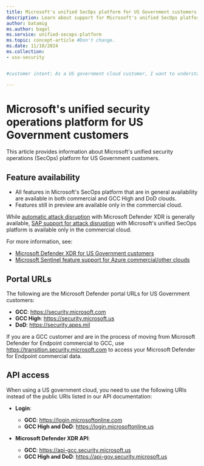 ```yaml
---
title: Microsoft's unified SecOps platform for US Government customers
description: Learn about support for Microsoft's unified SecOps platform for US Government clouds.
author: batamig
ms.author: bagol
ms.service: unified-secops-platform
ms.topic: concept-article #Don't change.
ms.date: 11/10/2024
ms.collection:
- usx-security


#customer intent: As a US government cloud customer, I want to understand the support available for me in Microsoft's unified security operations platform.

---
```


# Microsoft's unified security operations platform for US Government customers

This article provides information about Microsoft's unified security operations (SecOps) platform for US Government customers.

## Feature availability

- All features in Microsoft's SecOps platform that are in general availability are available in both commercial and GCC High and DoD clouds. 
- Features still in preview are available only in the commercial cloud.

While [automatic attack disruption](../defender-xdr/automatic-attack-disruption.md) with Microsoft Defender XDR is generally available, [SAP support for attack disruption](../defender-xdr/automatic-attack-disruption.md) with Microsoft's unified SecOps platform is available only in the commercial cloud.

For more information, see:

- [Microsoft Defender XDR for US Government customers](../defender-xdr/usgov.md)
- [Microsoft Sentinel feature support for Azure commercial/other clouds](/azure/sentinel/feature-availability)

## Portal URLs

The following are the Microsoft Defender portal URLs for US Government customers:

- **GCC**:	https://security.microsoft.com
- **GCC High**:	https://security.microsoft.us
- **DoD**:	https://security.apps.mil

If you are a GCC customer and are in the process of moving from Microsoft Defender for Endpoint commercial to GCC, use https://transition.security.microsoft.com to access your Microsoft Defender for Endpoint commercial data.

## API access

When using a US government cloud, you need to use the following URIs instead of the public URIs listed in our API documentation:

- **Login**:

    - **GCC**: https://login.microsoftonline.com
    - **GCC High and DoD**: https://login.microsoftonline.us

- **Microsoft Defender XDR API**:

    - **GCC**: https://api-gcc.security.microsoft.us
    - **GCC High and DoD**: https://api-gov.security.microsoft.us
